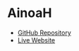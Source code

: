 # AinoaH

- [GitHub Repository](https://github.com/babycheeksnoa/Final-Project)
- [Live Website](https://babycheeksnoa.github.io/Final-Project/)

